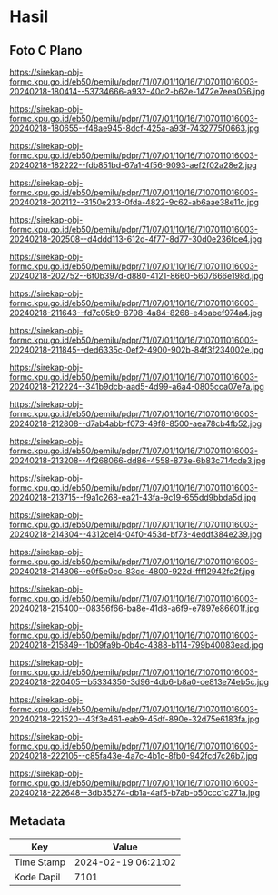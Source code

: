 # Hasil

## Foto C Plano

https://sirekap-obj-formc.kpu.go.id/eb50/pemilu/pdpr/71/07/01/10/16/7107011016003-20240218-180414--53734666-a932-40d2-b62e-1472e7eea056.jpg

https://sirekap-obj-formc.kpu.go.id/eb50/pemilu/pdpr/71/07/01/10/16/7107011016003-20240218-180655--f48ae945-8dcf-425a-a93f-7432775f0663.jpg

https://sirekap-obj-formc.kpu.go.id/eb50/pemilu/pdpr/71/07/01/10/16/7107011016003-20240218-182222--fdb851bd-67a1-4f56-9093-aef2f02a28e2.jpg

https://sirekap-obj-formc.kpu.go.id/eb50/pemilu/pdpr/71/07/01/10/16/7107011016003-20240218-202112--3150e233-0fda-4822-9c62-ab6aae38e11c.jpg

https://sirekap-obj-formc.kpu.go.id/eb50/pemilu/pdpr/71/07/01/10/16/7107011016003-20240218-202508--d4ddd113-612d-4f77-8d77-30d0e236fce4.jpg

https://sirekap-obj-formc.kpu.go.id/eb50/pemilu/pdpr/71/07/01/10/16/7107011016003-20240218-202752--6f0b397d-d880-4121-8660-5607666e198d.jpg

https://sirekap-obj-formc.kpu.go.id/eb50/pemilu/pdpr/71/07/01/10/16/7107011016003-20240218-211643--fd7c05b9-8798-4a84-8268-e4babef974a4.jpg

https://sirekap-obj-formc.kpu.go.id/eb50/pemilu/pdpr/71/07/01/10/16/7107011016003-20240218-211845--ded6335c-0ef2-4900-902b-84f3f234002e.jpg

https://sirekap-obj-formc.kpu.go.id/eb50/pemilu/pdpr/71/07/01/10/16/7107011016003-20240218-212224--341b9dcb-aad5-4d99-a6a4-0805cca07e7a.jpg

https://sirekap-obj-formc.kpu.go.id/eb50/pemilu/pdpr/71/07/01/10/16/7107011016003-20240218-212808--d7ab4abb-f073-49f8-8500-aea78cb4fb52.jpg

https://sirekap-obj-formc.kpu.go.id/eb50/pemilu/pdpr/71/07/01/10/16/7107011016003-20240218-213208--4f268066-dd86-4558-873e-6b83c714cde3.jpg

https://sirekap-obj-formc.kpu.go.id/eb50/pemilu/pdpr/71/07/01/10/16/7107011016003-20240218-213715--f9a1c268-ea21-43fa-9c19-655dd9bbda5d.jpg

https://sirekap-obj-formc.kpu.go.id/eb50/pemilu/pdpr/71/07/01/10/16/7107011016003-20240218-214304--4312ce14-04f0-453d-bf73-4eddf384e239.jpg

https://sirekap-obj-formc.kpu.go.id/eb50/pemilu/pdpr/71/07/01/10/16/7107011016003-20240218-214806--e0f5e0cc-83ce-4800-922d-fff12942fc2f.jpg

https://sirekap-obj-formc.kpu.go.id/eb50/pemilu/pdpr/71/07/01/10/16/7107011016003-20240218-215400--08356f66-ba8e-41d8-a6f9-e7897e86601f.jpg

https://sirekap-obj-formc.kpu.go.id/eb50/pemilu/pdpr/71/07/01/10/16/7107011016003-20240218-215849--1b09fa9b-0b4c-4388-b114-799b40083ead.jpg

https://sirekap-obj-formc.kpu.go.id/eb50/pemilu/pdpr/71/07/01/10/16/7107011016003-20240218-220405--b5334350-3d96-4db6-b8a0-ce813e74eb5c.jpg

https://sirekap-obj-formc.kpu.go.id/eb50/pemilu/pdpr/71/07/01/10/16/7107011016003-20240218-221520--43f3e461-eab9-45df-890e-32d75e6183fa.jpg

https://sirekap-obj-formc.kpu.go.id/eb50/pemilu/pdpr/71/07/01/10/16/7107011016003-20240218-222105--c85fa43e-4a7c-4b1c-8fb0-942fcd7c26b7.jpg

https://sirekap-obj-formc.kpu.go.id/eb50/pemilu/pdpr/71/07/01/10/16/7107011016003-20240218-222648--3db35274-db1a-4af5-b7ab-b50ccc1c271a.jpg


## Metadata

| Key        | Value               |
| ---------- | ------------------- |
| Time Stamp | 2024-02-19 06:21:02 |
| Kode Dapil | 7101                |



